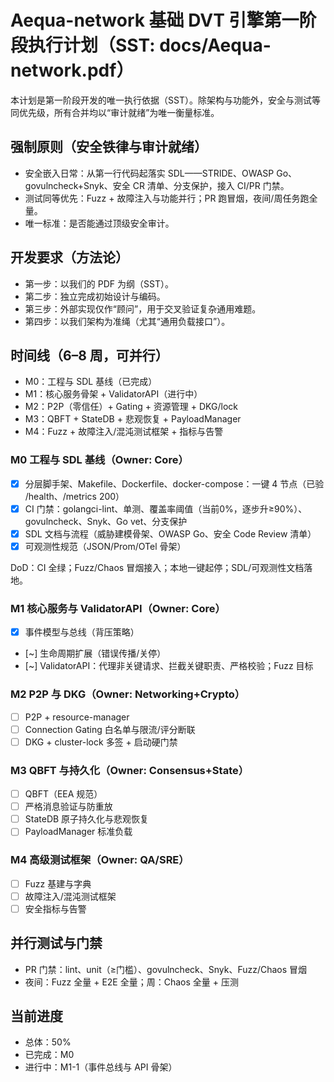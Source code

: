 ﻿# Aequa-network 基础 DVT 引擎第一阶段执行计划（SST: docs/Aequa-network.pdf）

本计划是第一阶段开发的唯一执行依据（SST）。除架构与功能外，安全与测试等同优先级，所有合并均以“审计就绪”为唯一衡量标准。

## 强制原则（安全铁律与审计就绪）
- 安全嵌入日常：从第一行代码起落实 SDL——STRIDE、OWASP Go、govulncheck+Snyk、安全 CR 清单、分支保护，接入 CI/PR 门禁。
- 测试同等优先：Fuzz + 故障注入与功能并行；PR 跑冒烟，夜间/周任务跑全量。
- 唯一标准：是否能通过顶级安全审计。

## 开发要求（方法论）
- 第一步：以我们的 PDF 为纲（SST）。
- 第二步：独立完成初始设计与编码。
- 第三步：外部实现仅作“顾问”，用于交叉验证复杂通用难题。
- 第四步：以我们架构为准绳（尤其“通用负载接口”）。

## 时间线（6–8 周，可并行）
- M0：工程与 SDL 基线（已完成）
- M1：核心服务骨架 + ValidatorAPI（进行中）
- M2：P2P（零信任）+ Gating + 资源管理 + DKG/lock
- M3：QBFT + StateDB + 悲观恢复 + PayloadManager
- M4：Fuzz + 故障注入/混沌测试框架 + 指标与告警

### M0 工程与 SDL 基线（Owner: Core）
- [x] 分层脚手架、Makefile、Dockerfile、docker-compose：一键 4 节点（已验 /health、/metrics 200）
- [x] CI 门禁：golangci-lint、单测、覆盖率阈值（当前0%，逐步升≥90%）、govulncheck、Snyk、Go vet、分支保护
- [x] SDL 文档与流程（威胁建模骨架、OWASP Go、安全 Code Review 清单）
- [x] 可观测性规范（JSON/Prom/OTel 骨架）

DoD：CI 全绿；Fuzz/Chaos 冒烟接入；本地一键起停；SDL/可观测性文档落地。

### M1 核心服务与 ValidatorAPI（Owner: Core）
- [x] 事件模型与总线（背压策略）
- [~] 生命周期扩展（错误传播/关停）
- [~] ValidatorAPI：代理非关键请求、拦截关键职责、严格校验；Fuzz 目标

### M2 P2P 与 DKG（Owner: Networking+Crypto）
- [ ] P2P + resource-manager
- [ ] Connection Gating 白名单与限流/评分断联
- [ ] DKG + cluster-lock 多签 + 启动硬门禁

### M3 QBFT 与持久化（Owner: Consensus+State）
- [ ] QBFT（EEA 规范）
- [ ] 严格消息验证与防重放
- [ ] StateDB 原子持久化与悲观恢复
- [ ] PayloadManager 标准负载

### M4 高级测试框架（Owner: QA/SRE）
- [ ] Fuzz 基建与字典
- [ ] 故障注入/混沌测试框架
- [ ] 安全指标与告警

## 并行测试与门禁
- PR 门禁：lint、unit（≥门槛）、govulncheck、Snyk、Fuzz/Chaos 冒烟
- 夜间：Fuzz 全量 + E2E 全量；周：Chaos 全量 + 压测

## 当前进度
- 总体：50%
- 已完成：M0
- 进行中：M1-1（事件总线与 API 骨架）

